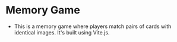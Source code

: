 # Memory Game
- This is a memory game where players match pairs of cards with identical images. It's built using Vite.js.
